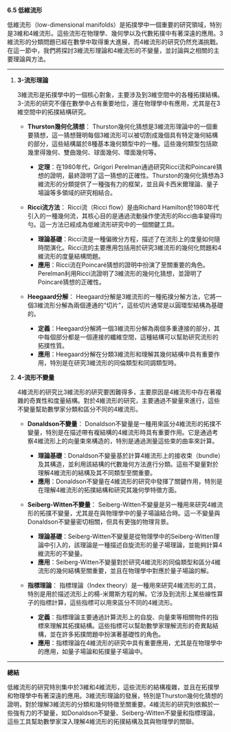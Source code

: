 **6.5 低維流形**

低維流形（low-dimensional manifolds）是拓撲學中一個重要的研究領域，特別是3維和4維流形。這些流形在物理學、幾何學以及代數拓撲中有著深遠的應用。3維流形的分類問題已經在數學中取得重大進展，而4維流形的研究仍然充滿挑戰。在這一節中，我們將探討3維流形理論和4維流形的不變量，並討論與之相關的主要理論與方法。

---

1. **3-流形理論**

   3維流形是拓撲學中的一個核心對象，主要涉及到3維空間中的各種拓撲結構。3-流形的研究不僅在數學中占有重要地位，還在物理學中有應用，尤其是在3維空間中的拓撲結構研究。

   - **Thurston幾何化猜想**：
     Thurston幾何化猜想是3維流形理論中的一個重要猜想，這一猜想聲明每個3維流形可以被切割成幾個具有特定幾何結構的部分，這些結構屬於8種基本幾何類型中的一種。這些幾何類型包括歐幾里得幾何、雙曲幾何、球面幾何、環面幾何等。
     
     - **定理**：在1980年代，Grigori Perelman通過研究Ricci流和Poincaré猜想的證明，最終證明了這一猜想的正確性。Thurston的幾何化猜想為3維流形的分類提供了一種強有力的框架，並且與卡西米爾理論、量子場論等多領域的研究相結合。

   - **Ricci流方法**：
     Ricci流（Ricci flow）是由Richard Hamilton於1980年代引入的一種幾何流，其核心目的是通過流動操作使流形的Ricci曲率變得均勻。這一方法已經成為低維流形研究中的一個關鍵工具。
     
     - **理論基礎**：Ricci流是一種偏微分方程，描述了在流形上的度量如何隨時間演化。Ricci流的主要應用包括用於研究3維流形的幾何化問題和4維流形的度量結構問題。
     - **應用**：Ricci流在Poincaré猜想的證明中扮演了至關重要的角色。Perelman利用Ricci流證明了3維流形的幾何化猜想，並證明了Poincaré猜想的正確性。

   - **Heegaard分解**：
     Heegaard分解是3維流形的一種拓撲分解方法，它將一個3維流形分解為兩個連通的“切片”，這些切片通常是以圓環型結構為基礎的。

     - **定義**：Heegaard分解將一個3維流形分解為兩個多重連接的部分，其中每個部分都是一個連接的纖維空間，這種結構可以幫助研究流形的拓撲性質。
     - **應用**：Heegaard分解在分類3維流形和理解其幾何結構中具有重要作用，特別是在研究3維流形的同倫類型和同調類型時。

2. **4-流形不變量**

   4維流形的研究比3維流形的研究要困難得多，主要原因是4維流形中存在著複雜的奇異性和度量結構。對於4維流形的研究，主要通過不變量來進行，這些不變量幫助數學家分類和區分不同的4維流形。

   - **Donaldson不變量**：
     Donaldson不變量是一種用來區分4維流形的拓撲不變量，特別是在描述帶有複結構的4維流形時具有重要作用。它是通過考察4維流形上的向量束來構造的，特別是通過測量這些束的曲率來計算。

     - **理論基礎**：Donaldson不變量基於計算4維流形上的接收束（bundle）及其構造，並利用該結構的代數幾何方法進行分類。這些不變量對於理解4維流形的結構及其不同類型至關重要。
     - **應用**：Donaldson不變量在4維流形的研究中發揮了關鍵作用，特別是在理解4維流形的拓撲結構和研究其幾何學特徵方面。

   - **Seiberg-Witten不變量**：
     Seiberg-Witten不變量是另一種用來研究4維流形的拓撲不變量，尤其是在與物理學中的量子場論結合時。這一不變量與Donaldson不變量密切相關，但具有更強的物理背景。

     - **理論基礎**：Seiberg-Witten不變量是從物理學中的Seiberg-Witten理論中引入的，該理論是一種描述自旋流形的量子場理論，並能夠計算4維流形的不變量。
     - **應用**：Seiberg-Witten不變量對於研究4維流形的同倫類型和區分4維流形的幾何結構至關重要，並且在物理學中對應於量子場論的解。

   - **指標理論**：
     指標理論（Index theory）是一種用來研究4維流形的工具，特別是用於描述流形上的楊-米爾斯方程的解。它涉及到流形上某些線性算子的指標計算，這些指標可以用來區分不同的4維流形。

     - **定義**：指標理論主要通過計算流形上的自旋、向量束等相關物件的指標來理解其拓撲結構。這些指標可以幫助數學家理解流形的奇異點結構，並在許多拓撲問題中扮演著基礎性的角色。
     - **應用**：指標理論在4維流形的研究中具有重要應用，尤其是在物理學中的應用，如量子場論和拓撲量子場論中。

---

**總結**

低維流形的研究特別集中於3維和4維流形，這些流形的結構複雜，並且在拓撲學和物理學中有著深遠的應用。3維流形理論的發展，特別是Thurston幾何化猜想的證明，對於理解3維流形的分類和幾何特徵至關重要。4維流形的研究則依賴於一些強有力的不變量，如Donaldson不變量、Seiberg-Witten不變量和指標理論，這些工具幫助數學家深入理解4維流形的拓撲結構及其與物理學的關聯。